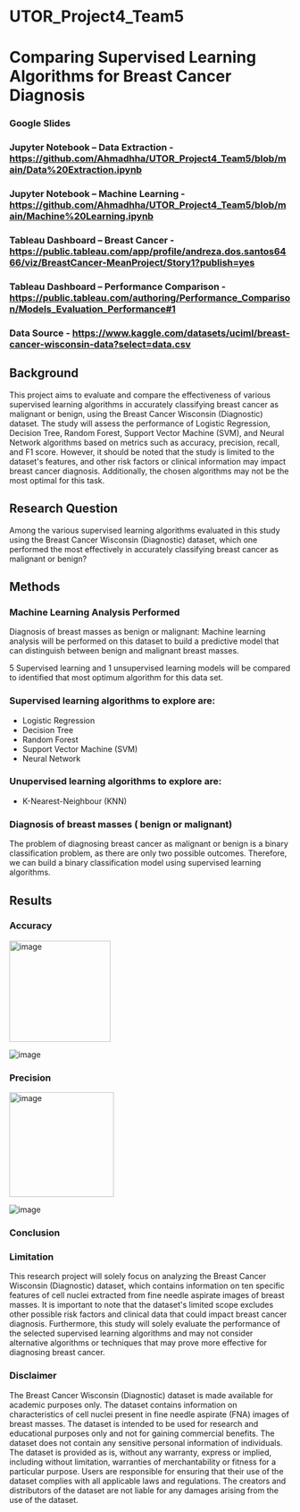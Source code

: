 # UTOR_Project4_Team5



# Comparing Supervised Learning Algorithms for Breast Cancer Diagnosis

### Google Slides
### Jupyter Notebook – Data Extraction - https://github.com/Ahmadhha/UTOR_Project4_Team5/blob/main/Data%20Extraction.ipynb
### Jupyter Notebook – Machine Learning - https://github.com/Ahmadhha/UTOR_Project4_Team5/blob/main/Machine%20Learning.ipynb
### Tableau Dashboard – Breast Cancer - https://public.tableau.com/app/profile/andreza.dos.santos6466/viz/BreastCancer-MeanProject/Story1?publish=yes
### Tableau Dashboard – Performance Comparison - https://public.tableau.com/authoring/Performance_Comparison/Models_Evaluation_Performance#1
### Data Source - https://www.kaggle.com/datasets/uciml/breast-cancer-wisconsin-data?select=data.csv

## Background
This project aims to evaluate and compare the effectiveness of various supervised learning algorithms in accurately classifying breast cancer as malignant or benign, using the Breast Cancer Wisconsin (Diagnostic) dataset. The study will assess the performance of Logistic Regression, Decision Tree, Random Forest, Support Vector Machine (SVM), and Neural Network algorithms based on metrics such as accuracy, precision, recall, and F1 score. However, it should be noted that the study is limited to the dataset's features, and other risk factors or clinical information may impact breast cancer diagnosis. Additionally, the chosen algorithms may not be the most optimal for this task.

## Research Question
Among the various supervised learning algorithms evaluated in this study using the Breast Cancer Wisconsin (Diagnostic) dataset, which one performed the most effectively in accurately classifying breast cancer as malignant or benign?

## Methods

### Machine Learning Analysis Performed
Diagnosis of breast masses as benign or malignant: Machine learning analysis will be performed on this dataset to build a predictive model that can distinguish between benign and malignant breast masses.

5 Supervised learning and 1 unsupervised learning models will be compared to identified that most optimum algorithm for this data set.

### Supervised learning algorithms to explore are:
  - Logistic Regression
  - Decision Tree
  - Random Forest
  - Support Vector Machine (SVM)
  - Neural Network

### Unupervised learning algorithms to explore are:
  - K-Nearest-Neighbour (KNN)

### Diagnosis of breast masses ( benign or malignant)
The problem of diagnosing breast cancer as malignant or benign is a binary classification problem, as there are only two possible outcomes. Therefore, we can build a binary classification model using supervised learning algorithms.


## Results

### Accuracy

<img width="181" alt="image" src="https://user-images.githubusercontent.com/115505106/231871921-1ce96e2d-adf0-4146-bae0-3f6cb2472b62.png">


![image](https://user-images.githubusercontent.com/115505106/231871653-2d148649-b063-45b1-8193-b68bc0d1d18e.png)


### Precision

<img width="187" alt="image" src="https://user-images.githubusercontent.com/115505106/231871601-81f92ca8-1ebb-42bc-9cc6-4c9e4c2bd670.png">

![image](https://user-images.githubusercontent.com/115505106/231871681-75231e3f-91fc-40f3-a9e0-4a2bd635a810.png)

### Conclusion

### Limitation
This research project will solely focus on analyzing the Breast Cancer Wisconsin (Diagnostic) dataset, which contains information on ten specific features of cell nuclei extracted from fine needle aspirate images of breast masses. It is important to note that the dataset's limited scope excludes other possible risk factors and clinical data that could impact breast cancer diagnosis. Furthermore, this study will solely evaluate the performance of the selected supervised learning algorithms and may not consider alternative algorithms or techniques that may prove more effective for diagnosing breast cancer.

### Disclaimer
The Breast Cancer Wisconsin (Diagnostic) dataset is made available for academic purposes only. The dataset contains information on characteristics of cell nuclei present in fine needle aspirate (FNA) images of breast masses. The dataset is intended to be used for research and educational purposes only and not for gaining commercial benefits. The dataset does not contain any sensitive personal information of individuals. The dataset is provided as is, without any warranty, express or implied, including without limitation, warranties of merchantability or fitness for a particular purpose. Users are responsible for ensuring that their use of the dataset complies with all applicable laws and regulations. The creators and distributors of the dataset are not liable for any damages arising from the use of the dataset.
